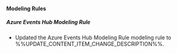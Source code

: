
#### Modeling Rules

##### Azure Events Hub Modeling Rule

- Updated the Azure Events Hub Modeling Rule modeling rule to %%UPDATE_CONTENT_ITEM_CHANGE_DESCRIPTION%%.
